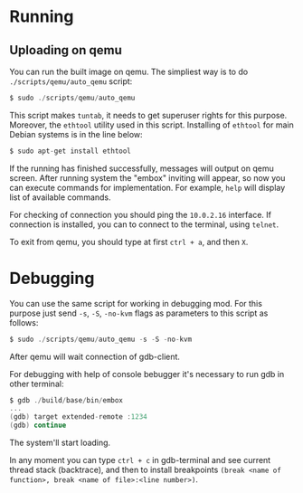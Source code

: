 # Running

## Uploading on qemu
You can run the built image on qemu. The simpliest way is to do `./scripts/qemu/auto_qemu` script:

```c
$ sudo ./scripts/qemu/auto_qemu
```
This script makes `tuntab`, it needs to get superuser rights for this purpose. Moreover, the `ethtool` utility used in this script. Installing of `ethtool` for main Debian systems is in the line below:

```c
$ sudo apt-get install ethtool
```
If the running has finished successfully, messages will output on qemu screen. After running system the "embox" inviting will appear, so now you can execute commands for implementation. For example, `help` will display list of available commands.

For checking of connection you should ping the `10.0.2.16` interface. If connection is installed, you can to connect to the terminal, using `telnet`.

To exit from qemu, you should type at first `ctrl + a`, and then `X`.


# Debugging

You can use the same script for working in debugging mod. For this purpose just send `-s`, `-S`, `-no-kvm` flags as parameters to this script as follows:

```c
$ sudo ./scripts/qemu/auto_qemu -s -S -no-kvm
```
After qemu will wait connection of gdb-client.

For debugging with help of console bebugger it's necessary to run gdb in other terminal:

```c
$ gdb ./build/base/bin/embox
...
(gdb) target extended-remote :1234 
(gdb) continue
```
The system'll start loading.

In any moment you can type `ctrl + c` in gdb-terminal and see current thread stack (backtrace), and then to install breakpoints `(break <name of function>, break <name of file>:<line number>)`.
